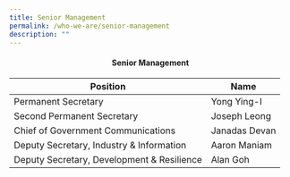 ```yaml
---
title: Senior Management
permalink: /who-we-are/senior-management
description: ""
---
```


<center><h4> Senior Management</h4></center>




| Position | Name | 
| -------- | -------- | 
|Permanent Secretary | Yong Ying-I |
|Second Permanent Secretary | Joseph Leong |
|Chief of Government Communications | Janadas Devan |
|Deputy Secretary, Industry & Information | Aaron Maniam |
|Deputy Secretary, Development & Resilience | Alan Goh |